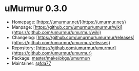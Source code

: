 # uMurmur 0.3.0
 - Homepage: [https://umurmur.net/](https://umurmur.net/)
 - Manpage: [https://github.com/umurmur/umurmur/wiki](https://github.com/umurmur/umurmur/wiki)
 - Changelog: [https://github.com/umurmur/umurmur/releases](https://github.com/umurmur/umurmur/releases)
 - Repository: [https://github.com/umurmur/umurmur](https://github.com/umurmur/umurmur)
 - Package: [master/make/pkgs/umurmur/](https://github.com/Freetz-NG/freetz-ng/tree/master/make/pkgs/umurmur/)
 - Maintainer: [@fda77](https://github.com/fda77)

